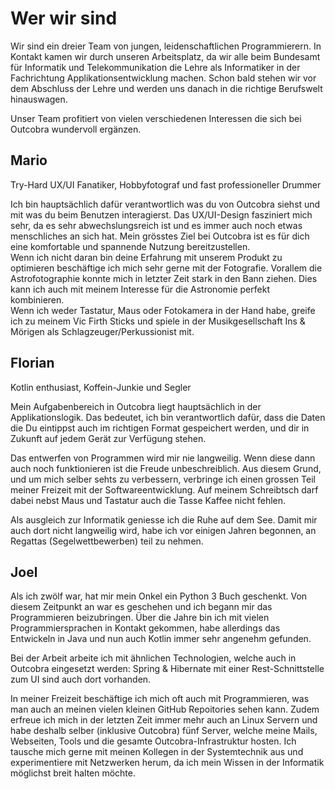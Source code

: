 # Wer wir sind

Wir sind ein dreier Team von jungen, leidenschaftlichen Programmierern. In Kontakt kamen wir durch unseren Arbeitsplatz, da wir alle beim Bundesamt für Informatik und Telekommunikation die Lehre als Informatiker in der Fachrichtung Applikationsentwicklung machen.
Schon bald stehen wir vor dem Abschluss der Lehre und werden uns danach in die richtige Berufswelt hinauswagen.

Unser Team profitiert von vielen verschiedenen Interessen die sich bei Outcobra wundervoll ergänzen.

## Mario
Try-Hard UX/UI Fanatiker, Hobbyfotograf und fast professioneller Drummer

Ich bin hauptsächlich dafür verantwortlich was du von Outcobra siehst und mit was du beim Benutzen interagierst. Das UX/UI-Design fasziniert mich sehr, da es sehr abwechslungsreich ist und es immer auch noch etwas menschliches an sich hat. Mein grösstes Ziel bei Outcobra ist es für dich eine komfortable und spannende Nutzung bereitzustellen. <br> Wenn ich nicht daran bin deine Erfahrung mit unserem Produkt zu optimieren beschäftige ich mich sehr gerne mit der Fotografie. Vorallem die Astrofotographie konnte mich in letzter Zeit stark in den Bann ziehen. Dies kann ich auch mit meinem Interesse für die Astronomie perfekt kombinieren.<br> Wenn ich weder Tastatur, Maus oder Fotokamera in der Hand habe, greife ich zu meinem Vic Firth Sticks und spiele in der Musikgesellschaft Ins & Mörigen als Schlagzeuger/Perkussionist mit.

## Florian
Kotlin enthusiast, Koffein-Junkie und Segler

Mein Aufgabenbereich in Outcobra liegt hauptsächlich in der Applikationslogik. 
Das bedeutet, ich bin verantwortlich dafür, dass die Daten die Du eintippst auch im richtigen Format gespeichert werden, und dir in Zukunft auf jedem Gerät zur Verfügung stehen. 

Das entwerfen von Programmen wird mir nie langweilig. Wenn diese dann auch noch funktionieren ist die Freude unbeschreiblich. 
Aus diesem Grund, und um mich selber sehts zu verbessern, verbringe ich einen grossen Teil meiner Freizeit mit der Softwareentwicklung. 
Auf meinem Schreibtsch darf dabei nebst Maus und Tastatur auch die Tasse Kaffee nicht fehlen.

Als ausgleich zur Informatik geniesse ich die Ruhe auf dem See. Damit mir auch dort nicht langweilig wird, habe ich vor einigen Jahren begonnen, an Regattas (Segelwettbewerben) teil zu nehmen. 
## Joel

Als ich zwölf war, hat mir mein Onkel ein Python 3 Buch geschenkt. Von diesem Zeitpunkt an war es geschehen und ich begann mir das Programmieren beizubringen. Über die Jahre bin ich mit vielen Programmiersprachen in Kontakt gekommen, habe allerdings das Entwickeln in Java und nun auch Kotlin immer sehr angenehm gefunden.

Bei der Arbeit arbeite ich mit ähnlichen Technologien, welche auch in Outcobra eingesetzt werden: Spring & Hibernate mit einer Rest-Schnittstelle zum UI sind auch dort vorhanden.

In meiner Freizeit beschäftige ich mich oft auch mit Programmieren, was man auch an meinen vielen kleinen GitHub Repoitories sehen kann. Zudem erfreue ich mich in der letzten Zeit immer mehr auch an Linux Servern und habe deshalb selber (inklusive Outcobra) fünf Server, welche meine Mails, Webseiten, Tools und die gesamte Outcobra-Infrastruktur hosten. Ich tausche mich gerne mit meinen Kollegen in der Systemtechnik aus und experimentiere mit Netzwerken herum, da ich mein Wissen in der Informatik möglichst breit halten möchte.
